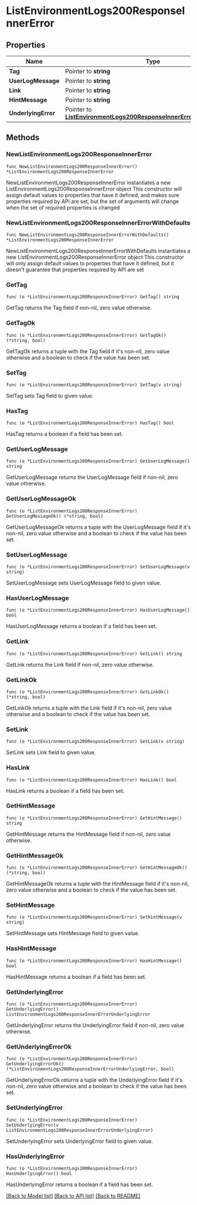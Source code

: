 # ListEnvironmentLogs200ResponseInnerError

## Properties

Name | Type | Description | Notes
------------ | ------------- | ------------- | -------------
**Tag** | Pointer to **string** |  | [optional] 
**UserLogMessage** | Pointer to **string** |  | [optional] 
**Link** | Pointer to **string** |  | [optional] 
**HintMessage** | Pointer to **string** |  | [optional] 
**UnderlyingError** | Pointer to [**ListEnvironmentLogs200ResponseInnerErrorUnderlyingError**](ListEnvironmentLogs200ResponseInnerErrorUnderlyingError.md) |  | [optional] 

## Methods

### NewListEnvironmentLogs200ResponseInnerError

`func NewListEnvironmentLogs200ResponseInnerError() *ListEnvironmentLogs200ResponseInnerError`

NewListEnvironmentLogs200ResponseInnerError instantiates a new ListEnvironmentLogs200ResponseInnerError object
This constructor will assign default values to properties that have it defined,
and makes sure properties required by API are set, but the set of arguments
will change when the set of required properties is changed

### NewListEnvironmentLogs200ResponseInnerErrorWithDefaults

`func NewListEnvironmentLogs200ResponseInnerErrorWithDefaults() *ListEnvironmentLogs200ResponseInnerError`

NewListEnvironmentLogs200ResponseInnerErrorWithDefaults instantiates a new ListEnvironmentLogs200ResponseInnerError object
This constructor will only assign default values to properties that have it defined,
but it doesn't guarantee that properties required by API are set

### GetTag

`func (o *ListEnvironmentLogs200ResponseInnerError) GetTag() string`

GetTag returns the Tag field if non-nil, zero value otherwise.

### GetTagOk

`func (o *ListEnvironmentLogs200ResponseInnerError) GetTagOk() (*string, bool)`

GetTagOk returns a tuple with the Tag field if it's non-nil, zero value otherwise
and a boolean to check if the value has been set.

### SetTag

`func (o *ListEnvironmentLogs200ResponseInnerError) SetTag(v string)`

SetTag sets Tag field to given value.

### HasTag

`func (o *ListEnvironmentLogs200ResponseInnerError) HasTag() bool`

HasTag returns a boolean if a field has been set.

### GetUserLogMessage

`func (o *ListEnvironmentLogs200ResponseInnerError) GetUserLogMessage() string`

GetUserLogMessage returns the UserLogMessage field if non-nil, zero value otherwise.

### GetUserLogMessageOk

`func (o *ListEnvironmentLogs200ResponseInnerError) GetUserLogMessageOk() (*string, bool)`

GetUserLogMessageOk returns a tuple with the UserLogMessage field if it's non-nil, zero value otherwise
and a boolean to check if the value has been set.

### SetUserLogMessage

`func (o *ListEnvironmentLogs200ResponseInnerError) SetUserLogMessage(v string)`

SetUserLogMessage sets UserLogMessage field to given value.

### HasUserLogMessage

`func (o *ListEnvironmentLogs200ResponseInnerError) HasUserLogMessage() bool`

HasUserLogMessage returns a boolean if a field has been set.

### GetLink

`func (o *ListEnvironmentLogs200ResponseInnerError) GetLink() string`

GetLink returns the Link field if non-nil, zero value otherwise.

### GetLinkOk

`func (o *ListEnvironmentLogs200ResponseInnerError) GetLinkOk() (*string, bool)`

GetLinkOk returns a tuple with the Link field if it's non-nil, zero value otherwise
and a boolean to check if the value has been set.

### SetLink

`func (o *ListEnvironmentLogs200ResponseInnerError) SetLink(v string)`

SetLink sets Link field to given value.

### HasLink

`func (o *ListEnvironmentLogs200ResponseInnerError) HasLink() bool`

HasLink returns a boolean if a field has been set.

### GetHintMessage

`func (o *ListEnvironmentLogs200ResponseInnerError) GetHintMessage() string`

GetHintMessage returns the HintMessage field if non-nil, zero value otherwise.

### GetHintMessageOk

`func (o *ListEnvironmentLogs200ResponseInnerError) GetHintMessageOk() (*string, bool)`

GetHintMessageOk returns a tuple with the HintMessage field if it's non-nil, zero value otherwise
and a boolean to check if the value has been set.

### SetHintMessage

`func (o *ListEnvironmentLogs200ResponseInnerError) SetHintMessage(v string)`

SetHintMessage sets HintMessage field to given value.

### HasHintMessage

`func (o *ListEnvironmentLogs200ResponseInnerError) HasHintMessage() bool`

HasHintMessage returns a boolean if a field has been set.

### GetUnderlyingError

`func (o *ListEnvironmentLogs200ResponseInnerError) GetUnderlyingError() ListEnvironmentLogs200ResponseInnerErrorUnderlyingError`

GetUnderlyingError returns the UnderlyingError field if non-nil, zero value otherwise.

### GetUnderlyingErrorOk

`func (o *ListEnvironmentLogs200ResponseInnerError) GetUnderlyingErrorOk() (*ListEnvironmentLogs200ResponseInnerErrorUnderlyingError, bool)`

GetUnderlyingErrorOk returns a tuple with the UnderlyingError field if it's non-nil, zero value otherwise
and a boolean to check if the value has been set.

### SetUnderlyingError

`func (o *ListEnvironmentLogs200ResponseInnerError) SetUnderlyingError(v ListEnvironmentLogs200ResponseInnerErrorUnderlyingError)`

SetUnderlyingError sets UnderlyingError field to given value.

### HasUnderlyingError

`func (o *ListEnvironmentLogs200ResponseInnerError) HasUnderlyingError() bool`

HasUnderlyingError returns a boolean if a field has been set.


[[Back to Model list]](../README.md#documentation-for-models) [[Back to API list]](../README.md#documentation-for-api-endpoints) [[Back to README]](../README.md)


